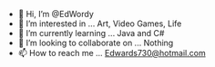 - 👋 Hi, I’m @EdWordy
- 👀 I’m interested in ... Art, Video Games, Life
- 🌱 I’m currently learning ... Java and C#
- 💞️ I’m looking to collaborate on ... Nothing
- 📫 How to reach me ... Edwards730@hotmail.com

<!---
EdWordy/EdWordy is a ✨ special ✨ repository because its `README.md` (this file) appears on your GitHub profile.
You can click the Preview link to take a look at your changes.
--->
